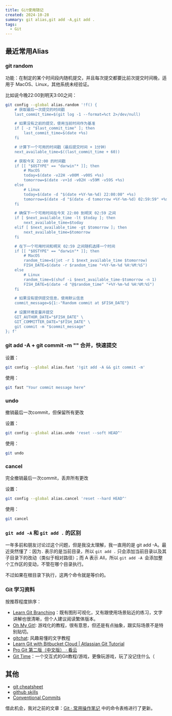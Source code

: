```yaml
---
title: Git使用随记
created: 2024-10-28
summary: git alias,git add -A,git add .
tags: 
  - Git
---
```


## 最近常用Alias

### git random
功能：在制定的某个时间段内随机提交，并且每次提交都要比前次提交时间晚，适用于 MacOS、Linux，其他系统未经验证。

比如说今晚22:00到明天3:00之间：
```bash
git config --global alias.random '!f() {
    # 获取最后一次提交的时间戳
    last_commit_time=$(git log -1 --format=%ct 2>/dev/null)

    # 如果没有之前的提交，使用当前时间作为基准
    if [ -z "$last_commit_time" ]; then
        last_commit_time=$(date +%s)
    fi

    # 计算下一个可用的时间戳（最后提交时间 + 1分钟）
    next_available_time=$((last_commit_time + 60))

    # 获取今天 22:00 的时间戳
    if [[ "$OSTYPE" == "darwin"* ]]; then
        # MacOS
        today=$(date -v22H -v00M -v00S +%s)
        tomorrow=$(date -v+1d -v02H -v59M -v59S +%s)
    else
        # Linux
        today=$(date -d "$(date +%Y-%m-%d) 22:00:00" +%s)
        tomorrow=$(date -d "$(date -d tomorrow +%Y-%m-%d) 02:59:59" +%s)
    fi

    # 确保下一个可用时间在今天 22:00 到明天 02:59 之间
    if [ $next_available_time -lt $today ]; then
        next_available_time=$today
    elif [ $next_available_time -gt $tomorrow ]; then
        next_available_time=$tomorrow
    fi

    # 在下一个可用时间和明天 02:59 之间随机选择一个时间
    if [[ "$OSTYPE" == "darwin"* ]]; then
        # MacOS
        random_time=$(jot -r 1 $next_available_time $tomorrow)
        FISH_DATE=$(date -r $random_time "+%Y-%m-%d %H:%M:%S")
    else
        # Linux
        random_time=$(shuf -i $next_available_time-$tomorrow -n 1)
        FISH_DATE=$(date -d "@$random_time" "+%Y-%m-%d %H:%M:%S")
    fi

    # 如果没有提供提交信息，使用默认信息
    commit_message=${1:-"Random commit at $FISH_DATE"}

    # 设置环境变量并提交
    GIT_AUTHOR_DATE="$FISH_DATE" \
    GIT_COMMITTER_DATE="$FISH_DATE" \
    git commit -m "$commit_message"
}; f'
```

### git add -A + git commit -m "" 合并，快速提交

设置：
```bash
git config --global alias.fast '!git add -A && git commit -m'
```

使用：
```bash
git fast "Your commit message here"
```

### undo
撤销最后一次commit，但保留所有更改

设置：
```bash
git config --global alias.undo 'reset --soft HEAD^'
```

使用：
```bash
git undo
```

### cancel
完全撤销最后一次commit，丢弃所有更改

设置：
```bash
git config --global alias.cancel 'reset --hard HEAD^'
```

使用：
```bash
git cancel
```

### `git add -A` 和 `git add .` 的区别

一年多前和朋友讨论过这个问题，但是我没太理解，我一直用的是 git add -A。最近突然懂了：因为`.` 表示的是当前目录，所以 `git add .` 只会添加当前目录以及其子目录下的改动（类似于相对路径）；而 A 表示 All，所以 `git add -A `会添加整个工作区的变动，不管在哪个目录执行。

不过如果在根目录下执行，这两个命令就是等价的。

### Git 学习资料
按推荐程度排序：
- [Learn Git Branching](https://learngitbranching.js.org/)：既有图形可视化，又有跟使用场景贴近的练习，文字讲解也很清晰，但个人建议阅读繁体版本。
- [Oh My Git!](https://ohmygit.org/): 游戏化的教程，很有意思，但还是有点抽象，跟实际场景不是特别贴切。
- [gitchat](https://wkevin.github.io/GitChat/gitchat.html#round-1-%E8%B5%B7%E6%AD%A5): 风趣易懂的文字教程
- [Learn Git with Bitbucket Cloud | Atlassian Git Tutorial](https://www.atlassian.com/git/tutorials/learn-git-with-bitbucket-cloud)
- [Pro Git 第二版（中文版） · 看云](https://www.kancloud.cn/kancloud/progit)
- [Git Time](https://git.bradwoods.io/)：一个交互式的Git教程/游戏，更像玩游戏，玩了没记住什么（

## 其他
- [git cheatsheet](https://ndpsoftware.com/git-cheatsheet.html)
- [github skills](https://skills.github.com/)
- [Conventional Commits](https://www.conventionalcommits.org/en/v1.0.0/)

借此机会，我对之前的文章：[Git · 常用操作笔记](https://sevic.me/2022-05-25-git/) 中的命令表格进行了更新。